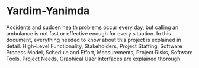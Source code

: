 # Yardim-Yanimda
Accidents and sudden health problems occur every day, but calling an ambulance is not fast or effective enough for every situation.
In this document, everything needed to know about this project is explained in detail. High-Level Functionality, Stakeholders, Project Staffing, Software Process Model, Schedule and Effort, Measurements, Project Risks, Software Tools, Project Needs, Graphical User Interfaces are explained thorough.
